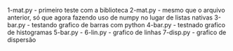 
1-mat.py - primeiro teste com a biblioteca
2-mat.py - mesmo que o arquivo anterior, só que agora fazendo uso de numpy no lugar de listas nativas
3-bar.py - testando grafico de barras com python 
4-bar.py - testnado grafico de histogramas
5-bar.py - 
6-lin.py - grafico de linhas 
7-disp.py - grafico de dispersão
